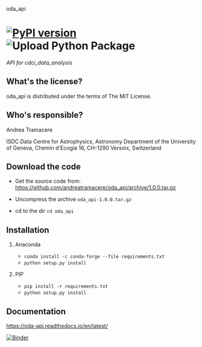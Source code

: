 oda_api

[![PyPI version](https://badge.fury.io/py/oda-api.svg)](https://badge.fury.io/py/oda-api)![Upload Python Package](https://github.com/cdcihub/oda_api/workflows/Upload%20Python%20Package/badge.svg)
==========================================
*API for cdci_data_analysis*

What's the license?
-------------------

oda_api is distributed under the terms of The MIT License.

Who's responsible?
-------------------
Andrea Tramacere

ISDC Data Centre for Astrophysics, Astronomy Department of the University of Geneva, Chemin d'Ecogia 16, CH-1290 Versoix, Switzerland


Download the code
-------------------
   - Get the source code from:  https://github.com/andreatramacere/oda_api/archive/1.0.0.tar.gz

   - Uncompress the  archive  `oda_api-1.0.0.tar.gz`
   
   - cd to  the dir  `cd oda_api` 

Installation
-------------------
1) Anaconda
    * `conda install -c conda-forge --file requirements.txt`
    * `python setup.py install`
    
2) PIP
    * `pip install -r requirements.txt`
    * `python setup.py install`

Documentation
-------------------
https://oda-api.readthedocs.io/en/latest/

[![Binder](https://mybinder.org/badge_logo.svg)](https://mybinder.org/v2/gh/cdcihub/oda_api/master)
